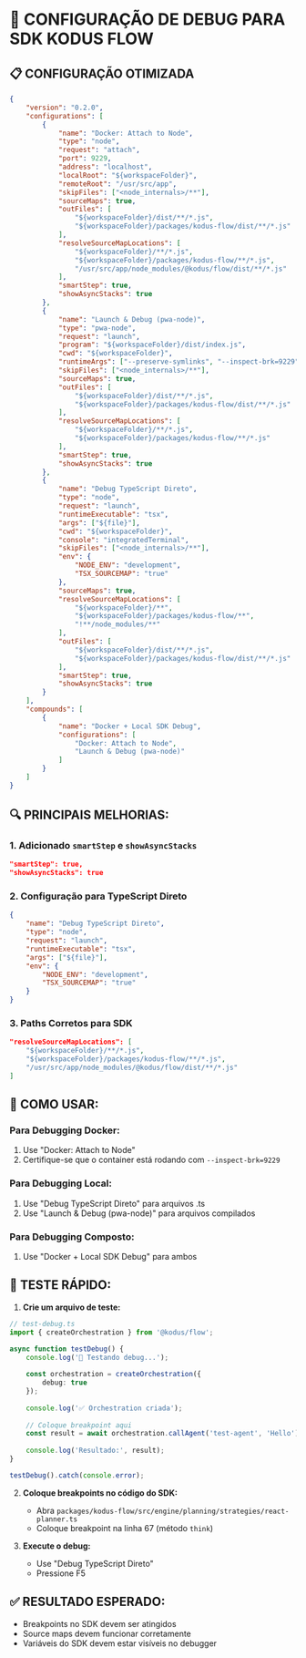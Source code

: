 # 🔧 **CONFIGURAÇÃO DE DEBUG PARA SDK KODUS FLOW**

## 📋 **CONFIGURAÇÃO OTIMIZADA**

```json
{
    "version": "0.2.0",
    "configurations": [
        {
            "name": "Docker: Attach to Node",
            "type": "node",
            "request": "attach",
            "port": 9229,
            "address": "localhost",
            "localRoot": "${workspaceFolder}",
            "remoteRoot": "/usr/src/app",
            "skipFiles": ["<node_internals>/**"],
            "sourceMaps": true,
            "outFiles": [
                "${workspaceFolder}/dist/**/*.js",
                "${workspaceFolder}/packages/kodus-flow/dist/**/*.js"
            ],
            "resolveSourceMapLocations": [
                "${workspaceFolder}/**/*.js",
                "${workspaceFolder}/packages/kodus-flow/**/*.js",
                "/usr/src/app/node_modules/@kodus/flow/dist/**/*.js"
            ],
            "smartStep": true,
            "showAsyncStacks": true
        },
        {
            "name": "Launch & Debug (pwa-node)",
            "type": "pwa-node",
            "request": "launch",
            "program": "${workspaceFolder}/dist/index.js",
            "cwd": "${workspaceFolder}",
            "runtimeArgs": ["--preserve-symlinks", "--inspect-brk=9229"],
            "skipFiles": ["<node_internals>/**"],
            "sourceMaps": true,
            "outFiles": [
                "${workspaceFolder}/dist/**/*.js",
                "${workspaceFolder}/packages/kodus-flow/dist/**/*.js"
            ],
            "resolveSourceMapLocations": [
                "${workspaceFolder}/**/*.js",
                "${workspaceFolder}/packages/kodus-flow/**/*.js"
            ],
            "smartStep": true,
            "showAsyncStacks": true
        },
        {
            "name": "Debug TypeScript Direto",
            "type": "node",
            "request": "launch",
            "runtimeExecutable": "tsx",
            "args": ["${file}"],
            "cwd": "${workspaceFolder}",
            "console": "integratedTerminal",
            "skipFiles": ["<node_internals>/**"],
            "env": {
                "NODE_ENV": "development",
                "TSX_SOURCEMAP": "true"
            },
            "sourceMaps": true,
            "resolveSourceMapLocations": [
                "${workspaceFolder}/**",
                "${workspaceFolder}/packages/kodus-flow/**",
                "!**/node_modules/**"
            ],
            "outFiles": [
                "${workspaceFolder}/dist/**/*.js",
                "${workspaceFolder}/packages/kodus-flow/dist/**/*.js"
            ],
            "smartStep": true,
            "showAsyncStacks": true
        }
    ],
    "compounds": [
        {
            "name": "Docker + Local SDK Debug",
            "configurations": [
                "Docker: Attach to Node",
                "Launch & Debug (pwa-node)"
            ]
        }
    ]
}
```

## 🔍 **PRINCIPAIS MELHORIAS:**

### **1. Adicionado `smartStep` e `showAsyncStacks`**
```json
"smartStep": true,
"showAsyncStacks": true
```

### **2. Configuração para TypeScript Direto**
```json
{
    "name": "Debug TypeScript Direto",
    "type": "node",
    "request": "launch",
    "runtimeExecutable": "tsx",
    "args": ["${file}"],
    "env": {
        "NODE_ENV": "development",
        "TSX_SOURCEMAP": "true"
    }
}
```

### **3. Paths Corretos para SDK**
```json
"resolveSourceMapLocations": [
    "${workspaceFolder}/**/*.js",
    "${workspaceFolder}/packages/kodus-flow/**/*.js",
    "/usr/src/app/node_modules/@kodus/flow/dist/**/*.js"
]
```

## 🎯 **COMO USAR:**

### **Para Debugging Docker:**
1. Use "Docker: Attach to Node"
2. Certifique-se que o container está rodando com `--inspect-brk=9229`

### **Para Debugging Local:**
1. Use "Debug TypeScript Direto" para arquivos .ts
2. Use "Launch & Debug (pwa-node)" para arquivos compilados

### **Para Debugging Composto:**
1. Use "Docker + Local SDK Debug" para ambos

## 🚀 **TESTE RÁPIDO:**

1. **Crie um arquivo de teste:**
```typescript
// test-debug.ts
import { createOrchestration } from '@kodus/flow';

async function testDebug() {
    console.log('🚀 Testando debug...');
    
    const orchestration = createOrchestration({
        debug: true
    });
    
    console.log('✅ Orchestration criada');
    
    // Coloque breakpoint aqui
    const result = await orchestration.callAgent('test-agent', 'Hello');
    
    console.log('Resultado:', result);
}

testDebug().catch(console.error);
```

2. **Coloque breakpoints no código do SDK:**
   - Abra `packages/kodus-flow/src/engine/planning/strategies/react-planner.ts`
   - Coloque breakpoint na linha 67 (método `think`)

3. **Execute o debug:**
   - Use "Debug TypeScript Direto"
   - Pressione F5

## ✅ **RESULTADO ESPERADO:**
- Breakpoints no SDK devem ser atingidos
- Source maps devem funcionar corretamente
- Variáveis do SDK devem estar visíveis no debugger 
